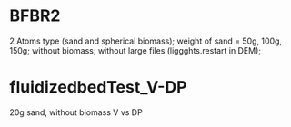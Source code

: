 # BFBR2

2 Atoms type (sand and spherical biomass);
weight of sand = 50g, 100g, 150g;
without biomass;
without large files (liggghts.restart in DEM);

# fluidizedbedTest_V-DP
20g sand, without biomass
V vs DP
